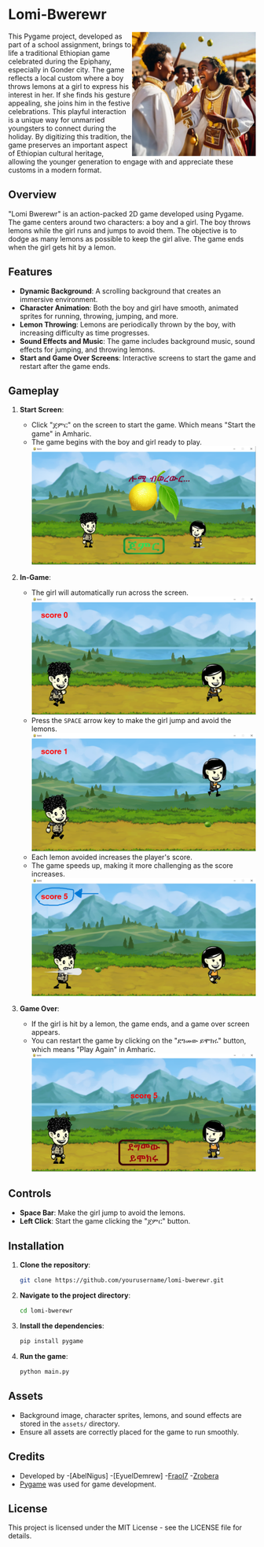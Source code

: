 # Lomi-Bwerewr

<img src='./assets/present/lomi1.png' width=50% height=50% height=[150px] align='right'>
  This Pygame project, developed as part of a school assignment, brings to life a traditional Ethiopian game celebrated during the Epiphany, especially in Gonder city. The game reflects a local custom where a boy throws lemons at a girl to express his interest in her. If she finds his gesture appealing, she joins him in the festive celebrations. This playful interaction is a unique way for unmarried youngsters to connect during the holiday. By digitizing this tradition, the game preserves an important aspect of Ethiopian cultural heritage, allowing the younger generation to engage with and appreciate these customs in a modern format.

## Overview

"Lomi Bwerewr" is an action-packed 2D game developed using Pygame. The game centers around two characters: a boy and a girl. The boy throws lemons while the girl runs and jumps to avoid them. The objective is to dodge as many lemons as possible to keep the girl alive. The game ends when the girl gets hit by a lemon.

## Features

- **Dynamic Background**: A scrolling background that creates an immersive environment.
- **Character Animation**: Both the boy and girl have smooth, animated sprites for running, throwing, jumping, and more.
- **Lemon Throwing**: Lemons are periodically thrown by the boy, with increasing difficulty as time progresses.
- **Sound Effects and Music**: The game includes background music, sound effects for jumping, and throwing lemons.
- **Start and Game Over Screens**: Interactive screens to start the game and restart after the game ends.

## Gameplay

1. **Start Screen**: 
    - Click "ጀምር" on the screen to start the game. Which means "Start the game" in Amharic.
    - The game begins with the boy and girl ready to play.
     ![Lomi-Bwerewr](./assets/present/start.png)

2. **In-Game**:
    - The girl will automatically run across the screen.
     ![Lomi-Bwerewr](./assets/present/run.png)
    - Press the `SPACE` arrow key to make the girl jump and avoid the lemons.
     ![Lomi-Bwerewr](./assets/present/jump.png)
    - Each lemon avoided increases the player's score.
    - The game speeds up, making it more challenging as the score increases.
     ![Lomi-Bwerewr](./assets/present/score.png)

3. **Game Over**:
    - If the girl is hit by a lemon, the game ends, and a game over screen appears.
    - You can restart the game by clicking on the "ደግመው ይሞክሩ" button, which means "Play Again" in Amharic.
     ![Lomi-Bwerewr](./assets/present/gameover.png)

## Controls

- **Space Bar**: Make the girl jump to avoid the lemons.
- **Left Click**: Start the game clicking the "ጀምር" button.

## Installation

1. **Clone the repository**:
    ```bash
    git clone https://github.com/yourusername/lomi-bwerewr.git
    ```
2. **Navigate to the project directory**:
    ```bash
    cd lomi-bwerewr
    ```
3. **Install the dependencies**:
    ```bash
    pip install pygame
    ```
4. **Run the game**:
    ```bash
    python main.py
    ```

## Assets

- Background image, character sprites, lemons, and sound effects are stored in the `assets/` directory.
- Ensure all assets are correctly placed for the game to run smoothly.

## Credits

- Developed by 
    -[AbelNigus]
    -[EyuelDemrew]
    -[Fraol7](https://github.com/Fraol7)
    -[Zrobera](https://github.com/Zrobera)
- [Pygame](https://www.pygame.org/) was used for game development.

## License

This project is licensed under the MIT License - see the LICENSE file for details.
